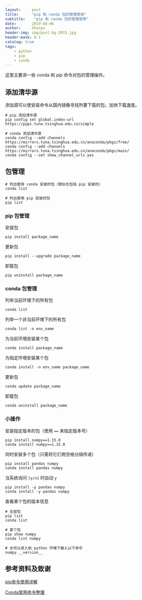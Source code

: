 ```yaml
---
layout:     post
title:      "pip 和 conda 包的管理使用"
subtitle:    "pip 和 conda 包的管理使用"
date:       2019-08-06
author:     Shunyu
header-img: img/post-bg-2015.jpg
header-mask: 0.1
catalog: true
tags:
    - python
    - pip
    - conda
---
```




这里主要讲一些 conda 和 pip 命令对包的管理操作。



## 添加清华源

添加源可以使安装命令从国内镜像寻找所要下载的包，加快下载速度。

```
# pip 添加清华源
pip config set global.index-url https://pypi.tuna.tsinghua.edu.cn/simple

# conda 添加清华源
conda config --add channels https://mirrors.tuna.tsinghua.edu.cn/anaconda/pkgs/free/
conda config --add channels https://mirrors.tuna.tsinghua.edu.cn/anaconda/pkgs/main/
conda config --set show_channel_urls yes
```



## 包管理

```
# 列出使用 conda 安装的包（貌似也包括 pip 安装的）
conda list

# 列出使用 pip 安装的包
pip list
```



### pip 包管理

安装包

```
pip install package_name
```


更新包

```
pip install --upgrade package_name
```

卸载包

```
pip uninstall package_name
```



### conda 包管理

列举当前环境下的所有包

```
conda list
```

列举一个非当前环境下的所有包

```
conda list -n env_name
```

为当前环境安装某个包

```
conda install package_name
```

为指定环境安装某个包

```
conda install -n env_name package_name
```

更新包

```
conda update package_name
```

卸载包

```
conda uninstall package_name
```



### 小操作

安装指定版本的包（使用 `==` 来指定版本号）

```
pip install numpy==1.15.0
conda install numpy==1.15.0
```

同时安装多个包（只需将它们用空格分隔传递）

```
pip install pandas numpy
conda install pandas numpy
```

当系统询问 `[y/n]` 时自动 `y`

```
pip install -y pandas numpy
conda install -y pandas numpy
```

查看某个包的版本信息

```
# 全部包
pip list
conda list

# 某个包
pip show numpy
conda list numpy

# 也可以进入到 python 环境下输入以下命令
numpy.__version__
```



## 参考资料及致谢

[pip命令使用详解](https://blog.csdn.net/guoyajie1990/article/details/81089915)

[Conda常用命令整理](https://blog.csdn.net/menc15/article/details/71477949)